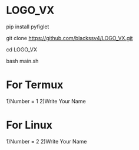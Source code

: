 # LOGO_VX
pip install pyfiglet

git clone https://github.com/blackssv4/LOGO_VX.git

cd LOGO_VX

bash main.sh

# For Termux
1)Number = 1
2)Write Your Name
# For Linux
1)Number = 2
2)Write Your Name
